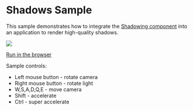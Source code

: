 # Shadows Sample

This sample demonstrates how to integrate the [Shadowing component](https://github.com/DiligentGraphics/DiligentFX/tree/master/Components#shadows)
into an application to render high-quality shadows.

![](Screenshot.jpg)

[Run in the browser](https://diligentgraphics.github.io/wasm-modules/Shadows/Shadows.html)

Sample controls:

* Left mouse button - rotate camera
* Right mouse button - rotate light
* W,S,A,D,Q,E - move camera
* Shift - accelerate
* Ctrl - super accelerate